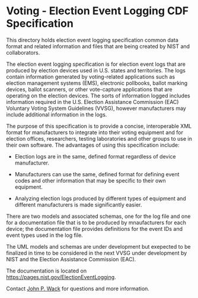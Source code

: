 # Voting - Election Event Logging CDF Specification

This directory holds election event logging specification common data format and related information and files that are being created by NIST and collaborators.  

The election event logging specification is for election event logs that are produced by election devices used in U.S. states and territories.  The logs contain information generated by voting-related applications such as election management systems (EMS), electronic pollbooks, ballot marking devices, ballot scanners, or other vote-capture applications that are operating on the election devices.  The sorts of information logged includes information required in the U.S. Election Assistance Commission (EAC) Voluntary Voting System Guidelines (VVSG), however manufacturers may include additional information in the logs.
The purpose of this specification is to provide a concise, interoperable XML format for manufacturers to integrate into their voting equipment and for election offices, researchers, testing laboratories and other groups to use in their own software.  The advantages of using this specification include:
 - Election logs are in the same, defined format regardless of device manufacturer.
 - Manufacturers can use the same, defined format for defining event codes and other information that may be specific to their own equipment.
 - Analyzing election logs produced by different types of equipment and different manufacturers is made significantly easier.

There are two models and associated schemas, one for the log file and one for a documentation file that is to be produced by mnaufacturers for each device; the documentation file provides definitions for the event IDs and event types used in the log file.

The UML models and schemas are under development but exepected to be finalized in time to be considered in the next VVSG under development by NIST and the Election Assistance Commission (EAC).  

The documentation is located on https://pages.nist.gov/ElectionEventLogging.

Contact [John P. Wack](mailto:john.wack@nist.gov) for questions and more information.
